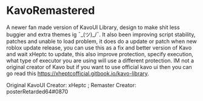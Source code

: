 # KavoRemastered
A newer fan made version of KavoUI Library, design to make shit less buggier and extra themes ig ¯\_(ツ)_/¯. It also been improving script stability, patches and unable to load problem, it does do a update or patch when new roblox update release, you can use this as a fix and better version of Kavo and wait xHeptc to update, this also improve protection, specify execution, what type of executor you are using will use a different protection. IM not a original creator of Kavo but if you want to use official kavo ui then you can go read this https://xheptcofficial.gitbook.io/kavo-library.

Original KavoUI Creator: xHeptc ; 
Remaster Creator: posterRetarded64#0870
